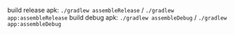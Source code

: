 build release apk: `./gradlew assembleRelease` / `./gradlew app:assembleRelease`
build debug apk: `./gradlew assembleDebug` / `./gradlew app:assembleDebug`
